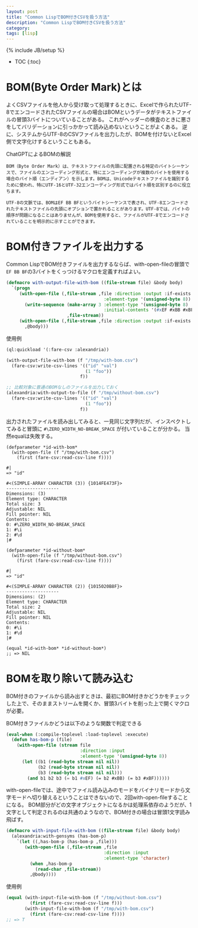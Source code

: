 ```yaml
---
layout: post
title: "Common LispでBOM付きCSVを扱う方法"
description: "Common LispでBOM付きCSVを扱う方法"
category: 
tags: [lisp]
---
```

{% include JB/setup %}

* TOC
{:toc}

# BOM(Byte Order Mark)とは

よくCSVファイルを他人から受け取って処理するときに、Excelで作られたUTF-8でエンコードされたCSVファイルの場合はBOMというデータがテキストファイルの冒頭3バイトについていることがある。
これがヘッダーの検査のときに悪さをしてバリデーションに引っかかって読み込めないということがよくある。
逆に、システムからUTF-8のCSVファイルを出力したが、BOMを付けないとExcel側で文字化けするということもある。

ChatGPTによるBOMの解説
```
BOM（Byte Order Mark）は、テキストファイルの先頭に配置される特定のバイトシーケンスで、ファイルのエンコーディング形式と、特にエンコーディングが複数のバイトを使用する場合のバイト順（エンディアン）を示します。BOMは、Unicodeテキストファイルを識別するために使われ、特にUTF-16とUTF-32エンコーディング形式ではバイト順を区別するのに役立ちます。

UTF-8の文脈では、BOMはEF BB BFというバイトシーケンスで表され、UTF-8エンコードされたテキストファイルの先頭にオプションで置かれることがあります。UTF-8では、バイトの順序が問題になることはありませんが、BOMを使用すると、ファイルがUTF-8でエンコードされていることを明示的に示すことができます。
```

# BOM付きファイルを出力する

Common LispでBOM付きファイルを出力するならば、with-open-fileの冒頭で`EF BB BF`の3バイトをくっつけるマクロを定義すればよい。


```lisp
(defmacro with-output-file-with-bom ((file-stream file) &body body)
  `(progn
     (with-open-file (,file-stream ,file :direction :output :if-exists :supersede
                                     :element-type '(unsigned-byte 8))
       (write-sequence (make-array 3 :element-type '(unsigned-byte 8)
                                     :initial-contents '(#xEF #xBB #xBF))
                       ,file-stream))
     (with-open-file (,file-stream ,file :direction :output :if-exists :append)
       ,@body)))
```

使用例
```lisp
(ql:quickload '(:fare-csv :alexandria))

(with-output-file-with-bom (f "/tmp/with-bom.csv")
  (fare-csv:write-csv-lines '(("id" "val")
                              (1 "foo"))
                            f))

;; 比較対象に普通のBOMなしのファイルを出力しておく
(alexandria:with-output-to-file (f "/tmp/without-bom.csv")
  (fare-csv:write-csv-lines '(("id" "val")
                              (1 "foo"))
                            f))
```

出力されたファイルを読み出してみると、一見同じ文字列だが、インスペクトしてみると冒頭に `#\ZERO_WIDTH_NO-BREAK_SPACE` が付いていることが分かる。
当然equalは失敗する。

```
(defparameter *id-with-bom*
  (with-open-file (f "/tmp/with-bom.csv")
    (first (fare-csv:read-csv-line f))))

#|
=> "﻿id"

#<(SIMPLE-ARRAY CHARACTER (3)) {1014FE473F}>
--------------------
Dimensions: (3)
Element type: CHARACTER
Total size: 3
Adjustable: NIL
Fill pointer: NIL
Contents:
0: #\ZERO_WIDTH_NO-BREAK_SPACE
1: #\i
2: #\d
|#

(defparameter *id-without-bom*
  (with-open-file (f "/tmp/without-bom.csv")
    (first (fare-csv:read-csv-line f))))

#|
=> "id"

#<(SIMPLE-ARRAY CHARACTER (2)) {1015020B8F}>
--------------------
Dimensions: (2)
Element type: CHARACTER
Total size: 2
Adjustable: NIL
Fill pointer: NIL
Contents:
0: #\i
1: #\d
|#

(equal *id-with-bom* *id-without-bom*)
;; => NIL
```

# BOMを取り除いて読み込む
BOM付きのファイルから読み出すときは、最初にBOM付きかどうかをチェックした上で、そのままストリームを開くか、冒頭3バイトを削った上で開くマクロが必要。

BOM付きファイルかどうは以下のような関数で判定できる
```lisp
(eval-when (:compile-toplevel :load-toplevel :execute)
  (defun has-bom-p (file)
    (with-open-file (stream file
                            :direction :input
                            :element-type '(unsigned-byte 8))
      (let ((b1 (read-byte stream nil nil))
            (b2 (read-byte stream nil nil))
            (b3 (read-byte stream nil nil)))
        (and b1 b2 b3 (= b1 #xEF) (= b2 #xBB) (= b3 #xBF))))))
```
with-open-fileでは、途中でファイル読み込みのモードをバイナリモードから文字モードへ切り替えるということはできないので、2回with-open-fileすることになる。
BOM部分がどの文字オブジェクトになるかは処理系依存のようだが、1文字として判定されるのは共通のようなので、BOM付きの場合は冒頭1文字読み飛ばす。

```lisp
(defmacro with-input-file-with-bom ((file-stream file) &body body)
  (alexandria:with-gensyms (has-bom-p)
    `(let ((,has-bom-p (has-bom-p ,file)))
       (with-open-file (,file-stream ,file
                                     :direction :input
                                     :element-type 'character)
         (when ,has-bom-p
           (read-char ,file-stream))
         ,@body))))
```
使用例

```lisp
(equal (with-input-file-with-bom (f "/tmp/without-bom.csv")
         (first (fare-csv:read-csv-line f)))
       (with-input-file-with-bom (f "/tmp/with-bom.csv")
         (first (fare-csv:read-csv-line f))))
;; => T
```
